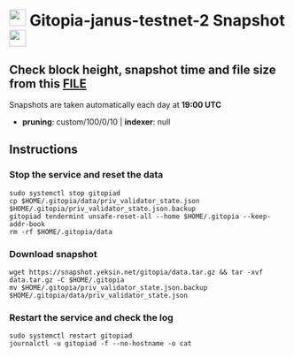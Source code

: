 # <img src="https://user-images.githubusercontent.com/110628975/201440389-b24f41a1-43f0-42a9-94bf-39ec96cc1157.png" width="30" alt=""> Gitopia-janus-testnet-2 Snapshot <img src="https://user-images.githubusercontent.com/110628975/200305287-749a5db9-d46c-4951-a1ec-cb2852d7af1d.png" width="30"/>

## Check block height, snapshot time and file size from this <a href="https://snapshot.yeksin.net/gitopia/current_state.txt" target="_blank">FILE </a>

Snapshots are taken automatically each day at **19:00 UTC**

- **pruning**: custom/100/0/10 | **indexer**: null

## Instructions

### Stop the service and reset the data

```
sudo systemctl stop gitopiad
cp $HOME/.gitopia/data/priv_validator_state.json $HOME/.gitopia/priv_validator_state.json.backup
gitopiad tendermint unsafe-reset-all --home $HOME/.gitopia --keep-addr-book
rm -rf $HOME/.gitopia/data
```

### Download snapshot

```
wget https://snapshot.yeksin.net/gitopia/data.tar.gz && tar -xvf data.tar.gz -C $HOME/.gitopia
mv $HOME/.gitopia/priv_validator_state.json.backup $HOME/.gitopia/data/priv_validator_state.json
```

### Restart the service and check the log

```
sudo systemctl restart gitopiad
journalctl -u gitopiad -f --no-hostname -o cat
```
